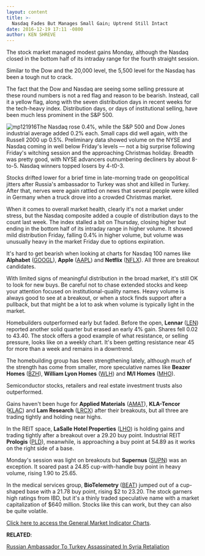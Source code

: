 ```yaml
---
layout: content
title: >-
  Nasdaq Fades But Manages Small Gain; Uptrend Still Intact
date: 2016-12-19 17:11 -0800
author: KEN SHREVE
---
```






The stock market managed modest gains Monday, although the Nasdaq closed in the bottom half of its intraday range for the fourth straight session.


Similar to the Dow and the 20,000 level, the 5,500 level for the Nasdaq has been a tough nut to crack.


The fact that the Dow and Nasdaq are seeing some selling pressure at these round numbers is not a red flag and reason to be bearish. Instead, call it a yellow flag, along with the seven distribution days in recent weeks for the tech-heavy index. Distribution days, or days of institutional selling, have been much less prominent in the S&P 500.


![mp121916](https://www.investors.com/wp-content/uploads/2016/12/MP121916-169x300.png)The Nasdaq rose 0.4%, while the S&P 500 and Dow Jones industrial average added 0.2% each. Small caps did well again, with the Russell 2000 up 0.5%. Preliminary data showed volume on the NYSE and Nasdaq coming in well below Friday's levels — not a big surprise following Friday's witching session and the approaching Christmas holiday. Breadth was pretty good, with NYSE advancers outnumbering decliners by about 8-to-5. Nasdaq winners topped losers by 4-t0-3.


Stocks drifted lower for a brief time in late-morning trade on geopolitical jitters after Russia's ambassador to Turkey was shot and killed in Turkey. After that, nerves were again rattled on news that several people were killed in Germany when a truck drove into a crowded Christmas market.


When it comes to overall market health, clearly it's not a market under stress, but the Nasdaq composite added a couple of distribution days to the count last week. The index stalled a bit on Thursday, closing higher but ending in the bottom half of its intraday range in higher volume. It showed mild distribution Friday, falling 0.4% in higher volume, but volume was unusually heavy in the market Friday due to options expiration.


It's hard to get bearish when looking at charts for Nasdaq 100 names like **Alphabet** ([GOOGL](https://research.investors.com/quote.aspx?symbol=GOOGL)), **Apple** ([AAPL](https://research.investors.com/quote.aspx?symbol=AAPL)) and **Netflix** ([NFLX](https://research.investors.com/quote.aspx?symbol=NFLX)). All three are breakout candidates.


With limited signs of meaningful distribution in the broad market, it's still OK to look for new buys. Be careful not to chase extended stocks and keep your attention focused on institutional-quality names. Heavy volume is always good to see at a breakout, or when a stock finds support after a pullback, but that might be a lot to ask when volume is typically light in the market.


Homebuilders outperformed early but faded. Before the open, **Lennar** ([LEN](https://research.investors.com/quote.aspx?symbol=LEN)) reported another solid quarter but erased an early 4% gain. Shares fell 0.02 to 43.40. The stock offers a good example of what resistance, or selling pressure, looks like on a weekly chart. It's been getting resistance near 45 for more than a week and remains in a downtrend.



The homebuilding group has been strengthening lately, although much of the strength has come from smaller, more speculative names like **Beazer Homes** ([BZH](https://research.investors.com/quote.aspx?symbol=BZH)), **William Lyon Homes** ([WLH](https://research.investors.com/quote.aspx?symbol=WLH)) and **M/I Homes** ([MHO](https://research.investors.com/quote.aspx?symbol=MHO)).


Semiconductor stocks, retailers and real estate investment trusts also outperformed.


Gains haven't been huge for **Applied Materials** ([AMAT](https://research.investors.com/quote.aspx?symbol=AMAT)), **KLA-Tencor** ([KLAC](https://research.investors.com/quote.aspx?symbol=KLAC)) and **Lam Research** ([LRCX](https://research.investors.com/quote.aspx?symbol=LRCX)) after their breakouts, but all three are trading tightly and holding near highs.


In the REIT space, **LaSalle Hotel Properties** ([LHO](https://research.investors.com/quote.aspx?symbol=LHO)) is holding gains and trading tightly after a breakout over a 29.20 buy point. Industrial REIT **Prologis** ([PLD](https://research.investors.com/quote.aspx?symbol=PLD)), meanwhile, is approaching a buy point at 54.89 as it works on the right side of a base.


Monday's session was light on breakouts but **Supernus** ([SUPN](https://research.investors.com/quote.aspx?symbol=SUPN)) was an exception. It soared past a 24.85 cup-with-handle buy point in heavy volume, rising 1.90 to 25.65.


In the medical services group, **BioTelemetry** ([BEAT](https://research.investors.com/quote.aspx?symbol=BEAT)) jumped out of a cup-shaped base with a 21.78 buy point, rising $2 to 23.20. The stock garners high ratings from IBD, but it's a thinly traded speculative name with a market capitalization of $640 million. Stocks like this can work, but they can also be quite volatile.


[Click here to access the General Market Indicator Charts](https://www.investors.com/wp-content/uploads/2016/12/IBD1912153430GMI.pdf).


**RELATED**:


[Russian Ambassador To Turkey Assassinated In Syria Retaliation](https://www.investors.com/news/russian-ambassador-to-turkey-assassinated-in-syria-retaliation/)


 




